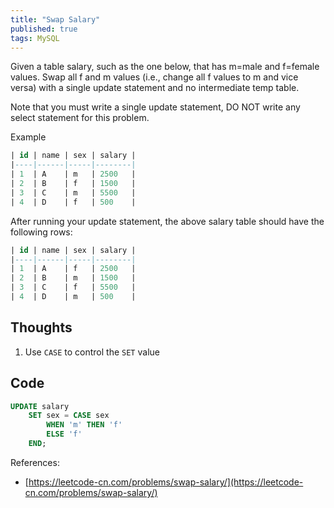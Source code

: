 ```yaml
---
title: "Swap Salary"
published: true
tags: MySQL
---
```


Given a table salary, such as the one below, that has m=male and f=female values. Swap all f and m values (i.e., change all f values to m and vice versa) with a single update statement and no intermediate temp table.

Note that you must write a single update statement, DO NOT write any select statement for this problem.

Example

```SQL
| id | name | sex | salary |
|----|------|-----|--------|
| 1  | A    | m   | 2500   |
| 2  | B    | f   | 1500   |
| 3  | C    | m   | 5500   |
| 4  | D    | f   | 500    |
```

After running your update statement, the above salary table should have the following rows:

```SQL
| id | name | sex | salary |
|----|------|-----|--------|
| 1  | A    | f   | 2500   |
| 2  | B    | m   | 1500   |
| 3  | C    | f   | 5500   |
| 4  | D    | m   | 500    |
```

## Thoughts

1. Use `CASE` to control the `SET` value

## Code

```SQL
UPDATE salary
    SET sex = CASE sex
        WHEN 'm' THEN 'f'
        ELSE 'f'
    END;
```

References:

- [https://leetcode-cn.com/problems/swap-salary/](https://leetcode-cn.com/problems/swap-salary/)
